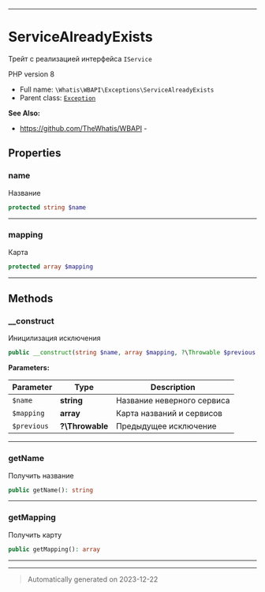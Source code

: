 ***

# ServiceAlreadyExists

Трейт с реализацией
интерфейса `IService`

PHP version 8

* Full name: `\Whatis\WBAPI\Exceptions\ServiceAlreadyExists`
* Parent class: [`Exception`](../../../Exception.md)

**See Also:**

* https://github.com/TheWhatis/WBAPI - 



## Properties


### name

Название

```php
protected string $name
```






***

### mapping

Карта

```php
protected array $mapping
```






***

## Methods


### __construct

Иницилизация исключения

```php
public __construct(string $name, array $mapping, ?\Throwable $previous = null): mixed
```








**Parameters:**

| Parameter | Type | Description |
|-----------|------|-------------|
| `$name` | **string** | Название неверного сервиса |
| `$mapping` | **array** | Карта названий и сервисов |
| `$previous` | **?\Throwable** | Предыдущее исключение |





***

### getName

Получить название

```php
public getName(): string
```












***

### getMapping

Получить карту

```php
public getMapping(): array
```












***


***
> Automatically generated on 2023-12-22
